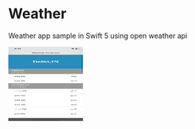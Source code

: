 # Weather
Weather app sample in Swift 5 using open weather api


 <img src = "GithubImage.png" width = "150" height = "150">

